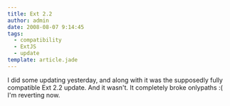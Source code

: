 ```yaml
---
title: Ext 2.2
author: admin
date: 2008-08-07 9:14:45
tags: 
  - compatibility
  - ExtJS
  - update
template: article.jade
---
```


I did some updating yesterday, and along with it was the supposedly fully compatible Ext 2.2 update. And it wasn't. It completely broke onlypaths :( I'm reverting now.
